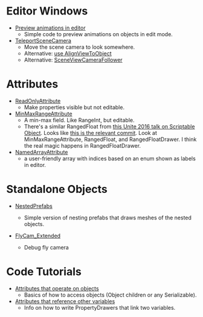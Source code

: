 Editor Windows
==============

* [Preview animations in editor](https://forum.unity.com/threads/sample-mecanim-animations-in-editor.262973/#post-1741587)
    * Simple code to preview animations on objects in edit mode.
* [TeleportSceneCamera](https://forum.unity.com/threads/moving-scene-view-camera-from-editor-script.64920/#post-3425242)
    * Move the scene camera to look somewhere.
    * Alternative: [use AlignViewToObject](http://answers.unity.com/answers/256969/view.html)
    * Alternative: [SceneViewCameraFollower](http://wiki.unity3d.com/index.php/SceneViewCameraFollower)


Attributes
==========

* [ReadOnlyAttribute](https://gist.github.com/MattRix/9fb45606bfbc16254641e4d462117737)
    * Make properties visible but not editable.
* [MinMaxRangeAttribute](http://www.grapefruitgames.com/blog/2013/11/a-min-max-range-for-unity/)
    * A min-max field. Like RangeInt, but editable.
    * There's a similar RangedFloat from [this Unite 2016 talk on Scriptable Object](https://youtu.be/6vmRwLYWNRo?t=39m9s). Looks like [this is the relevant commit](https://bitbucket.org/richardfine/scriptableobjectdemo/commits/03a730f1b0581c0d424268bc03e33dac21f34248). Look at MinMaxRangeAttribute, RangedFloat, and RangedFloatDrawer. I think the real magic happens in RangedFloatDrawer.
* [NamedArrayAttribute](https://answers.unity.com/answers/1472176/view.html)
    * a user-friendly array with indices based on an enum shown as labels in editor.


Standalone Objects
==================

* [NestedPrefabs](https://gist.github.com/karlmarxman/b1b05c1d8e4166d1d5eea8589445cffa)
    * Simple version of nesting prefabs that draws meshes of the nested objects.

* [FlyCam_Extended](http://wiki.unity3d.com/index.php/FlyCam_Extended)
    * Debug fly camera


Code Tutorials
==============

* [Attributes that operate on objects](https://answers.unity.com/answers/1471740/view.html)
    * Basics of how to access objects (Object children or any Serializable).
* [Attributes that reference other variables](https://answers.unity.com/questions/1471758/create-an-attribute-that-references-another-proper.html)
    * Info on how to write PropertyDrawers that link two variables.



